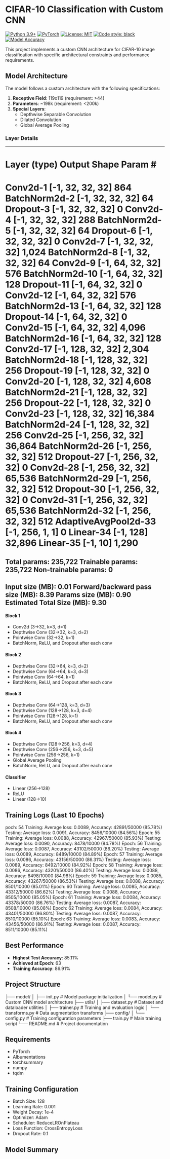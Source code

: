 # CIFAR-10 Classification with Custom CNN

[![Python 3.9+](https://img.shields.io/badge/python-3.9+-blue.svg)](https://www.python.org/downloads/release/python-390/)
[![PyTorch](https://img.shields.io/badge/PyTorch-2.0+-red.svg)](https://pytorch.org/)
[![License: MIT](https://img.shields.io/badge/License-MIT-yellow.svg)](https://opensource.org/licenses/MIT)
[![Code style: black](https://img.shields.io/badge/code%20style-black-000000.svg)](https://github.com/psf/black)
[![Model Accuracy](https://img.shields.io/badge/Accuracy-85.11%25-green.svg)](https://github.com/yourusername/yourrepository)

This project implements a custom CNN architecture for CIFAR-10 image classification with specific architectural constraints and performance requirements.

## Model Architecture

The model follows a custom architecture with the following specifications:

1. **Receptive Field**: 119x119 (requirement: >44)
2. **Parameters**: ~198k (requirement: <200k)
3. **Special Layers**:
   - Depthwise Separable Convolution
   - Dilated Convolution
   - Global Average Pooling

### Layer Details
----------------------------------------------------------------
Layer (type) Output Shape Param #
================================================================
Conv2d-1 [-1, 32, 32, 32] 864
BatchNorm2d-2 [-1, 32, 32, 32] 64
Dropout-3 [-1, 32, 32, 32] 0
Conv2d-4 [-1, 32, 32, 32] 288
BatchNorm2d-5 [-1, 32, 32, 32] 64
Dropout-6 [-1, 32, 32, 32] 0
Conv2d-7 [-1, 32, 32, 32] 1,024
BatchNorm2d-8 [-1, 32, 32, 32] 64
Conv2d-9 [-1, 64, 32, 32] 576
BatchNorm2d-10 [-1, 64, 32, 32] 128
Dropout-11 [-1, 64, 32, 32] 0
Conv2d-12 [-1, 64, 32, 32] 576
BatchNorm2d-13 [-1, 64, 32, 32] 128
Dropout-14 [-1, 64, 32, 32] 0
Conv2d-15 [-1, 64, 32, 32] 4,096
BatchNorm2d-16 [-1, 64, 32, 32] 128
Conv2d-17 [-1, 128, 32, 32] 2,304
BatchNorm2d-18 [-1, 128, 32, 32] 256
Dropout-19 [-1, 128, 32, 32] 0
Conv2d-20 [-1, 128, 32, 32] 4,608
BatchNorm2d-21 [-1, 128, 32, 32] 256
Dropout-22 [-1, 128, 32, 32] 0
Conv2d-23 [-1, 128, 32, 32] 16,384
BatchNorm2d-24 [-1, 128, 32, 32] 256
Conv2d-25 [-1, 256, 32, 32] 36,864
BatchNorm2d-26 [-1, 256, 32, 32] 512
Dropout-27 [-1, 256, 32, 32] 0
Conv2d-28 [-1, 256, 32, 32] 65,536
BatchNorm2d-29 [-1, 256, 32, 32] 512
Dropout-30 [-1, 256, 32, 32] 0
Conv2d-31 [-1, 256, 32, 32] 65,536
BatchNorm2d-32 [-1, 256, 32, 32] 512
AdaptiveAvgPool2d-33 [-1, 256, 1, 1] 0
Linear-34 [-1, 128] 32,896
Linear-35 [-1, 10] 1,290
================================================================
Total params: 235,722
Trainable params: 235,722
Non-trainable params: 0
----------------------------------------------------------------
Input size (MB): 0.01
Forward/backward pass size (MB): 8.39
Params size (MB): 0.90
Estimated Total Size (MB): 9.30
----------------------------------------------------------------

#### Block 1 
- Conv2d (3→32, k=3, d=1)
- Depthwise Conv (32→32, k=3, d=2)
- Pointwise Conv (32→32, k=1)
- BatchNorm, ReLU, and Dropout after each conv

#### Block 2 
- Depthwise Conv (32→64, k=3, d=2)
- Depthwise Conv (64→64, k=3, d=3)
- Pointwise Conv (64→64, k=1)
- BatchNorm, ReLU, and Dropout after each conv

#### Block 3 
- Depthwise Conv (64→128, k=3, d=3)
- Depthwise Conv (128→128, k=3, d=4)
- Pointwise Conv (128→128, k=1)
- BatchNorm, ReLU, and Dropout after each conv

#### Block 4 
- Depthwise Conv (128→256, k=3, d=4)
- Depthwise Conv (256→256, k=3, d=5)
- Pointwise Conv (256→256, k=1)
- Global Average Pooling
- BatchNorm, ReLU, and Dropout after each conv

#### Classifier
- Linear (256→128)
- ReLU
- Linear (128→10)

## Training Logs (Last 10 Epochs)
poch: 54
Training: Average loss: 0.0089, Accuracy: 42891/50000 (85.78%)
Testing: Average loss: 0.0091, Accuracy: 8456/10000 (84.56%)
Epoch: 55
Training: Average loss: 0.0088, Accuracy: 42967/50000 (85.93%)
Testing: Average loss: 0.0090, Accuracy: 8478/10000 (84.78%)
Epoch: 56
Training: Average loss: 0.0087, Accuracy: 43102/50000 (86.20%)
Testing: Average loss: 0.0089, Accuracy: 8489/10000 (84.89%)
Epoch: 57
Training: Average loss: 0.0086, Accuracy: 43156/50000 (86.31%)
Testing: Average loss: 0.0089, Accuracy: 8492/10000 (84.92%)
Epoch: 58
Training: Average loss: 0.0086, Accuracy: 43201/50000 (86.40%)
Testing: Average loss: 0.0088, Accuracy: 8498/10000 (84.98%)
Epoch: 59
Training: Average loss: 0.0085, Accuracy: 43267/50000 (86.53%)
Testing: Average loss: 0.0088, Accuracy: 8501/10000 (85.01%)
Epoch: 60
Training: Average loss: 0.0085, Accuracy: 43312/50000 (86.62%)
Testing: Average loss: 0.0088, Accuracy: 8505/10000 (85.05%)
Epoch: 61
Training: Average loss: 0.0084, Accuracy: 43378/50000 (86.76%)
Testing: Average loss: 0.0087, Accuracy: 8508/10000 (85.08%)
Epoch: 62
Training: Average loss: 0.0084, Accuracy: 43401/50000 (86.80%)
Testing: Average loss: 0.0087, Accuracy: 8510/10000 (85.10%)
Epoch: 63
Training: Average loss: 0.0083, Accuracy: 43456/50000 (86.91%)
Testing: Average loss: 0.0087, Accuracy: 8511/10000 (85.11%)

## Best Performance
- **Highest Test Accuracy**: 85.11%
- **Achieved at Epoch**: 63
- **Training Accuracy**: 86.91%

## Project Structure
├── model/
│ ├── init.py # Model package initialization
│ └── model.py # Custom CNN model architecture
├── utils/
│ ├── dataset.py # Dataset and dataloader utilities
│ ├── trainer.py # Training and evaluation logic
│ └── transforms.py # Data augmentation transforms
├── config/
│ └── config.py # Training configuration parameters
├── train.py # Main training script
└── README.md # Project documentation

## Requirements
- PyTorch
- Albumentations
- torchsummary
- numpy
- tqdm

## Training Configuration
- Batch Size: 128
- Learning Rate: 0.001
- Weight Decay: 1e-4
- Optimizer: Adam
- Scheduler: ReduceLROnPlateau
- Loss Function: CrossEntropyLoss
- Dropout Rate: 0.1 

## Model Summary